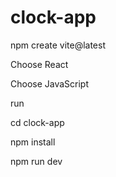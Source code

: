 # clock-app
 
npm create vite@latest

Choose React

Choose JavaScript

run

 
  cd clock-app
  
  npm install
  
  npm run dev
